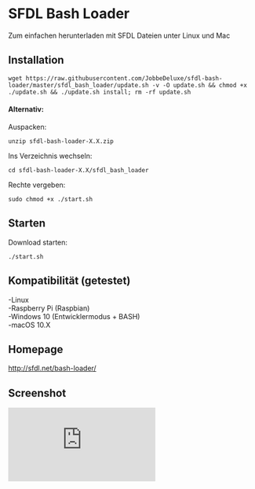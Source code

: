 # SFDL Bash Loader

Zum einfachen herunterladen mit SFDL Dateien unter Linux und Mac

## Installation

```
wget https://raw.githubusercontent.com/JobbeDeluxe/sfdl-bash-loader/master/sfdl_bash_loader/update.sh -v -O update.sh && chmod +x ./update.sh && ./update.sh install; rm -rf update.sh
```

#### Alternativ:
Auspacken: 
```
unzip sfdl-bash-loader-X.X.zip
```
Ins Verzeichnis wechseln: 
```
cd sfdl-bash-loader-X.X/sfdl_bash_loader  
```

Rechte vergeben: 
```
sudo chmod +x ./start.sh 
```

## Starten
Download starten: 
```
./start.sh
```

## Kompatibilität (getestet)
-Linux  
-Raspberry Pi (Raspbian)  
-Windows 10 (Entwicklermodus + BASH)  
-macOS 10.X 

## Homepage
http://sfdl.net/bash-loader/

## Screenshot
![Vorschau](https://www1.xup.in/exec/ximg.php?fid=12745943)
